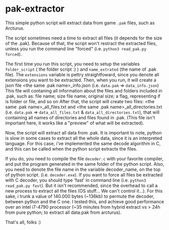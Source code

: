 # pak-extractor
This simple python script will extract data from game ```.pak``` files, such as Arcturus.

The script sometimes need a time to extract all files (it depends for the size of the .pak). 
Because of that, the script won't restract the extracted files, unless you run the command line "forced" (i.e. ```python3 read_pak.py forced```).

The first time you run this script, you need to setup the variables ```folder_script``` ( the folder script :) ) and ```name_extrated``` (the name of .pak file). The ```extensions``` variable is pettry straightfoward, since you denote all extensions you want to be extracted. Then, when you run, it will create a json file <the same .pak name>_info.json (i.e. ```data.pak``` => ```data_info.json```)
This file will contaning all information about the files and folders included in .pak, such as: file name; size file name; original size; a flag, representing if is folder or file, and so on
After that, the script will create two files: <the same .pak name>_all_files.txt and <the same .pak name>_all_directories.txt (i.e. ```data.pak``` => ```data_all_files.txt``` & ```data_all_directories.txt```), that will containing all names of directories and files found in .pak. (This file isn't important here, it works like a "preview" of what will be extracted).

Now, the script will extract all data from .pak. It is important to note, python is slow in some cases to extract all the whole data, since it is an interpreted language. For this case, i've implemented the same decode algorithm in C, and this can be called when the python script extracts the files. 

If you do, you need to compile the file ```decoder.c``` with your favorite compiler, and put the program generated in the same folder of the python script. Also, you need to denote the file name in the variable decoder_name, on the top of python script. (i.e. ```decoder.exe```). If you want to force all files be extracted with C decoder, you should type 'fast' in command line (i.e. ```python3 read_pak.py fast```). But it isn't recommended, since the overhead to call a new process to extract all the files (OS stuff... We can't control it...). For this sake, i trunk a value of 140.000 bytes (~136kb) to permute the decoder, between python and the C one. I tested this, and achieve good performance over an intel i7-4790 processor (~35 minutes from hybrid extract vs > 24h from pure python; to extract all data.pak from arcturus).

That's all, folks :)
